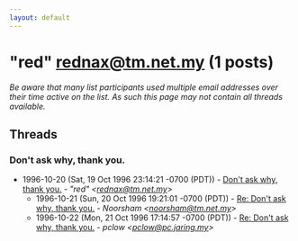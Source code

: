 ```yaml
---
layout: default
---
```


# "red" <rednax@tm.net.my> (1 posts)

_Be aware that many list participants used multiple email addresses over their time active on the list. As such this page may not contain all threads available._

## Threads

### Don't ask why, thank you.
+ 1996-10-20 (Sat, 19 Oct 1996 23:14:21 -0700 (PDT)) - [Don't ask why, thank you.](/archive/1996/10/45b2bbd1af2f1f29561a010fe288a58dab87c19d30d3a32066355b011a672e4e) - _"red" \<rednax@tm.net.my\>_
  + 1996-10-21 (Sun, 20 Oct 1996 19:21:01 -0700 (PDT)) - [Re: Don't ask why, thank you.](/archive/1996/10/2129df56ba0656fef37a004831640603b4612369b68aeea4c441f6e8f3f1d09e) - _Noorsham \<noorsham@tm.net.my\>_
  + 1996-10-22 (Mon, 21 Oct 1996 17:14:57 -0700 (PDT)) - [Re: Don't ask why, thank you.](/archive/1996/10/397b843696529be00fe940879bdc81251a791316fd120a4ca65bf74e7afa01f6) - _pclow \<pclow@pc.jaring.my\>_

